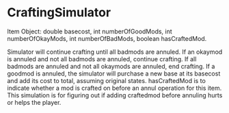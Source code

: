 # CraftingSimulator
Item Object: double basecost, int numberOfGoodMods, int numberOfOkayMods, int numberOfBadMods, boolean hasCraftedMod.

Simulator will continue crafting until all badmods are annuled.
If an okaymod is annuled and not all badmods are annuled, continue crafting.
If all badmods are annuled and not all okaymods are annuled, end crafting.
If a goodmod is annuled, the simulator will purchase a new base at its basecost and add its cost to total, assuming original states. 
hasCraftedMod is to indicate whether a mod is crafted on before an annul operation for this item. 
This simulation is for figuring out if adding craftedmod before annuling hurts or helps the player. 
